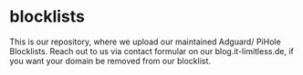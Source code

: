 # blocklists
This is our repository, where we upload our maintained Adguard/ PiHole Blocklists. 
Reach out to us via contact formular on our blog.it-limitless.de, if you want your domain be removed from our blocklist. 
